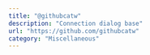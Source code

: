 ```yaml
---
title: "@githubcatw"
description: "Connection dialog base"
url: "https://github.com/githubcatw"
category: "Miscellaneous"
---
```

